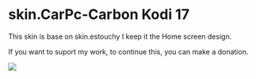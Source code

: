 # skin.CarPc-Carbon Kodi 17

This skin is base on skin.estouchy
I keep it the Home screen design.


If you want to suport my work, to continue this, you can make a donation.

[![](https://www.paypalobjects.com/en_US/i/btn/btn_donateCC_LG.gif)](https://www.paypal.com/cgi-bin/webscr?cmd=_s-xclick&hosted_button_id=AMXESTYHM96HN)
